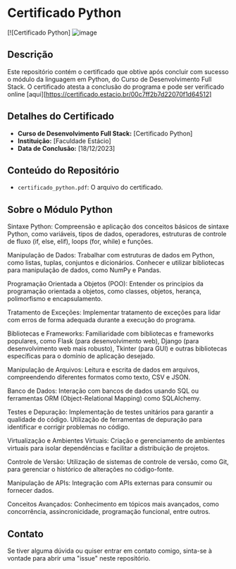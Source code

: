 # Certificado Python

[![Certificado Python]
![image]([https://github.com/devropaes/certificado_python/blob/main/certificado_python.pdf])

## Descrição

Este repositório contém o certificado que obtive após concluir com sucesso o módulo da linguagem em Python, do Curso de Desenvolvimento Full Stack. O certificado atesta a conclusão do programa e pode ser verificado online [aqui][https://certificado.estacio.br/00c7ff2b7d22070f1d64512]

## Detalhes do Certificado

- **Curso de Desenvolvimento Full Stack:** [Certificado Python]
- **Instituição:** [Faculdade Estácio]
- **Data de Conclusão:** [18/12/2023]

## Conteúdo do Repositório

- `certificado_python.pdf`: O arquivo do certificado.

## Sobre o Módulo Python

Sintaxe Python:
Compreensão e aplicação dos conceitos básicos de sintaxe Python, como variáveis, tipos de dados, operadores, estruturas de controle de fluxo (if, else, elif), loops (for, while) e funções.

Manipulação de Dados:
Trabalhar com estruturas de dados em Python, como listas, tuplas, conjuntos e dicionários.
Conhecer e utilizar bibliotecas para manipulação de dados, como NumPy e Pandas.

Programação Orientada a Objetos (POO):
Entender os princípios da programação orientada a objetos, como classes, objetos, herança, polimorfismo e encapsulamento.

Tratamento de Exceções:
Implementar tratamento de exceções para lidar com erros de forma adequada durante a execução do programa.

Bibliotecas e Frameworks:
Familiaridade com bibliotecas e frameworks populares, como Flask (para desenvolvimento web), Django (para desenvolvimento web mais robusto), Tkinter (para GUI) e outras bibliotecas específicas para o domínio de aplicação desejado.

Manipulação de Arquivos:
Leitura e escrita de dados em arquivos, compreendendo diferentes formatos como texto, CSV e JSON.

Banco de Dados:
Interação com bancos de dados usando SQL ou ferramentas ORM (Object-Relational Mapping) como SQLAlchemy.

Testes e Depuração:
Implementação de testes unitários para garantir a qualidade do código.
Utilização de ferramentas de depuração para identificar e corrigir problemas no código.

Virtualização e Ambientes Virtuais:
Criação e gerenciamento de ambientes virtuais para isolar dependências e facilitar a distribuição de projetos.

Controle de Versão:
Utilização de sistemas de controle de versão, como Git, para gerenciar o histórico de alterações no código-fonte.

Manipulação de APIs:
Integração com APIs externas para consumir ou fornecer dados.

Conceitos Avançados:
Conhecimento em tópicos mais avançados, como concorrência, assincronicidade, programação funcional, entre outros.


## Contato
Se tiver alguma dúvida ou quiser entrar em contato comigo, sinta-se à vontade para abrir uma "issue" neste repositório.

